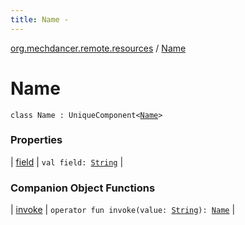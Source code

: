 ```yaml
---
title: Name - 
---
```


[org.mechdancer.remote.resources](../index.html) / [Name](./index.html)

# Name

`class Name : UniqueComponent<`[`Name`](./index.html)`>`

### Properties

| [field](field.html) | `val field: `[`String`](https://kotlinlang.org/api/latest/jvm/stdlib/kotlin/-string/index.html) |

### Companion Object Functions

| [invoke](invoke.html) | `operator fun invoke(value: `[`String`](https://kotlinlang.org/api/latest/jvm/stdlib/kotlin/-string/index.html)`): `[`Name`](./index.html) |

